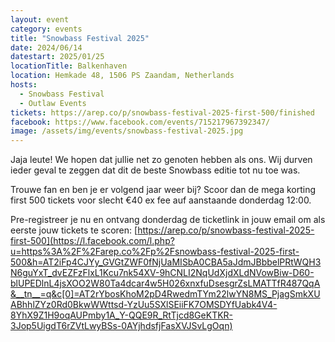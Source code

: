 ```yaml
---
layout: event
category: events
title: "Snowbass Festival 2025"
date: 2024/06/14
datestart: 2025/01/25
locationTitle: Balkenhaven
location: Hemkade 48, 1506 PS Zaandam, Netherlands
hosts:
  - Snowbass Festival
  - Outlaw Events
tickets: https://arep.co/p/snowbass-festival-2025-first-500/finished
facebook: https://www.facebook.com/events/715217967392347/
image: /assets/img/events/snowbass-festival-2025.jpg
---
```


Jaja leute! We hopen dat jullie net zo genoten hebben als ons. Wij durven ieder geval te zeggen dat dit de beste Snowbass editie tot nu toe was.

Trouwe fan en ben je er volgend jaar weer bij? Scoor dan de mega korting first 500 tickets voor slecht €40 ex fee auf aanstaande donderdag 12:00.

Pre-registreer je nu en ontvang donderdag de ticketlink in jouw email om als eerste jouw tickets te scoren: [https://arep.co/p/snowbass-festival-2025-first-500](https://l.facebook.com/l.php?u=https%3A%2F%2Farep.co%2Fp%2Fsnowbass-festival-2025-first-500&h=AT2iFp4CJYy_GVGtZWF0fNjUaMISbA0CBA5aJdmJBbbelPRtWQH3N6guYxT_dvEZFzFlxL1Kcu7nk54XV-9hCNLI2NqUdXjdXLdNVowBiw-D60-blUPEDlnL4jsXOO2W80Ta4dcar4w5H026xnxfuDsesgrZsLMATTfR487QqA&__tn__=q&c[0]=AT2rYbosKhoM2pD4RwedmTYm22lwYN8MS_PjagSmkXUABhhlZYz0Rd0BkwWWttsd-YzUu5SXlSEiiFK7OMSDYfUabk4V4-8YhX9Z1H9oqAUPmby1A_Y-QQE9R_RtTjcd8GeKTKR-3Jop5UigdT6rZVtLwyBSs-0AYjhdsfjFasXVJSvLgOqn)